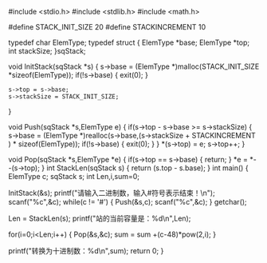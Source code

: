 #include <stdio.h>
#include <stdlib.h>
#include <math.h>

#define STACK_INIT_SIZE 20
#define STACKINCREMENT 10

typedef char ElemType;
typedef struct
{
    ElemType *base;
    ElemType *top;
    int stackSize;
}sqStack;

void InitStack(sqStack *s)
{
    s->base = (ElemType *)malloc(STACK_INIT_SIZE *sizeof(ElemType));
    if(!s->base)
    {
        exit(0);
    }

    s->top = s->base;
    s->stackSize = STACK_INIT_SIZE;
}

void Push(sqStack *s,ElemType e)
{
    if(s->top - s->base >= s->stackSize)
    {
        s->base = (ElemType *)realloc(s->base,(s->stackSize + STACKINCREMENT ) * sizeof(ElemType));
        if(!s->base)
        {
            exit(0);
        }
    }
    *(s->top) = e;
    s->top++;
}

void Pop(sqStack *s,ElemType *e)
{
    if(s->top == s->base)
    {
        return;
    }
    *e = *--(s->top);
}
int StackLen(sqStack s)
{
    return (s.top - s.base);
}
int main()
{
   ElemType c;
   sqStack s;
   int Len,i,sum=0;

   InitStack(&s);
   printf("请输入二进制数，输入#符号表示结束！\n");
   scanf("%c",&c);
   while(c != '#')
   {
       Push(&s,c);
       scanf("%c",&c);
   }
   getchar();

   Len = StackLen(s);
   printf("站的当前容量是：%d\n",Len);

   for(i=0;i<Len;i++)
   {
       Pop(&s,&c);
       sum = sum +(c-48)*pow(2,i);
   }

   printf("转换为十进制数：%d\n",sum);
    return 0;
}

